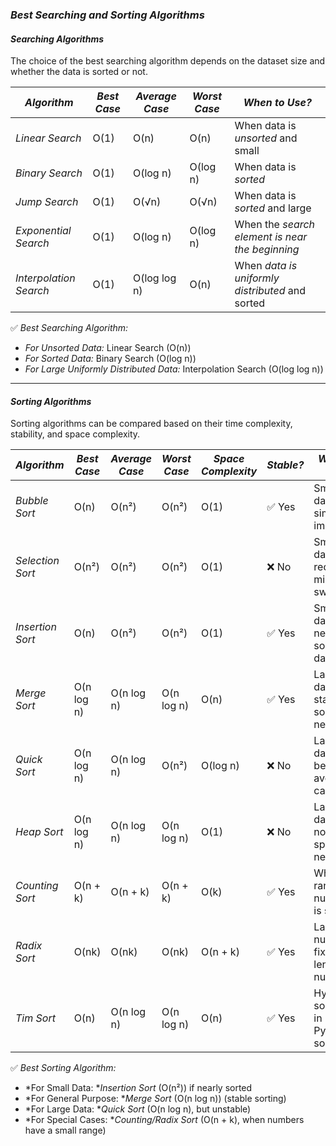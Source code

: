 
### *Best Searching and Sorting Algorithms*  

#### *Searching Algorithms*  
The choice of the best searching algorithm depends on the dataset size and whether the data is sorted or not.  

| *Algorithm* | *Best Case* | *Average Case* | *Worst Case* | *When to Use?* |
|--------------|-------------|---------------|--------------|------------------|
| *Linear Search* | O(1) | O(n) | O(n) | When data is *unsorted* and small |
| *Binary Search* | O(1) | O(log n) | O(log n) | When data is *sorted* |
| *Jump Search* | O(1) | O(√n) | O(√n) | When data is *sorted* and large |
| *Exponential Search* | O(1) | O(log n) | O(log n) | When the *search element is near the beginning* |
| *Interpolation Search* | O(1) | O(log log n) | O(n) | When *data is uniformly distributed* and sorted |

✅ *Best Searching Algorithm:*  
- *For Unsorted Data:* Linear Search (O(n))  
- *For Sorted Data:* Binary Search (O(log n))  
- *For Large Uniformly Distributed Data:* Interpolation Search (O(log log n))  

---

#### *Sorting Algorithms*  
Sorting algorithms can be compared based on their time complexity, stability, and space complexity.  

| *Algorithm*      | *Best Case* | *Average Case* | *Worst Case* | *Space Complexity* | *Stable?* | *When to Use?*                           |
| ---------------- | ----------- | -------------- | ------------ | ------------------ | --------- | ---------------------------------------- |
| *Bubble Sort*    | O(n)        | O(n²)          | O(n²)        | O(1)               | ✅ Yes     | Small datasets, simple to implement      |
| *Selection Sort* | O(n²)       | O(n²)          | O(n²)        | O(1)               | ❌ No      | Small datasets, requires minimum swaps   |
| *Insertion Sort* | O(n)        | O(n²)          | O(n²)        | O(1)               | ✅ Yes     | Small datasets, nearly sorted data       |
| *Merge Sort*     | O(n log n)  | O(n log n)     | O(n log n)   | O(n)               | ✅ Yes     | Large datasets, stable sorting needed    |
| *Quick Sort*     | O(n log n)  | O(n log n)     | O(n²)        | O(log n)           | ❌ No      | Large datasets, better for average cases |
| *Heap Sort*      | O(n log n)  | O(n log n)     | O(n log n)   | O(1)               | ❌ No      | Large datasets, no extra space needed    |
| *Counting Sort*  | O(n + k)    | O(n + k)       | O(n + k)     | O(k)               | ✅ Yes     | When range of numbers is small           |
| *Radix Sort*     | O(nk)       | O(nk)          | O(nk)        | O(n + k)           | ✅ Yes     | Large numbers, fixed-length numbers      |
| *Tim Sort*       | O(n)        | O(n log n)     | O(n log n)   | O(n)               | ✅ Yes     | Hybrid sort (used in Python’s sort())    |

✅ *Best Sorting Algorithm:*  
- *For Small Data: **Insertion Sort* (O(n²)) if nearly sorted  
- *For General Purpose: **Merge Sort* (O(n log n)) (stable sorting)  
- *For Large Data: **Quick Sort* (O(n log n), but unstable)  
- *For Special Cases: **Counting/Radix Sort* (O(n + k), when numbers have a small range)